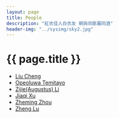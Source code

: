 ```yaml
---
layout: page
title: People
description: "紅衣佳人白衣友 朝與同歌暮同酒"
header-img: "../sysimg/sky2.jpg"
---
```


# {{ page.title }}

+ [Liu Cheng][b]
+ [Opeoluwa Temitayo][c]
+ [Zijie(Augustus) Li][d]
+ [Jiaqi Xu][e]
+ [Zheming Zhou][f]
+ [Zheng Lu][g]







[b]: http://willowcheng.top/
[c]: http://www.ewejeopeoluwa.com/
[d]: http://augustus2014.blogspot.ca/
[e]: http://jqx.world/
[f]: https://www.zhemingzhou.com/
[g]: http://jay0lu.github.io/
